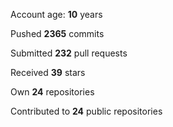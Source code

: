 Account age: **10** years

Pushed **2365** commits

Submitted **232** pull requests

Received **39** stars

Own **24** repositories

Contributed to **24** public repositories
